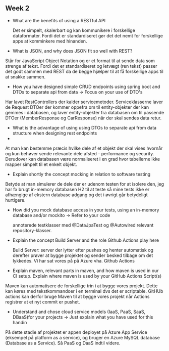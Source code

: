 
## Week 2

- What are the benefits of using a RESTful API  

     Det er simpelt, skalerbart og kan kommunikere i forskellige dataformater. Fordi det er standardiseret gør det det nemt for forskellige apps at komminkere med hinanden.

- What is JSON, and why does JSON fit so well with REST?
  
Står for JavaScript Object Notation og er et format til at sende data som strenge af tekst. Fordi det er standardiseret og letvægt (ren tekst) passer det godt sammen med REST da de begge hjælper til at få forskellige apps til at snakke sammen.

- How you have designed simple CRUD endpoints using spring boot and DTOs to separate api from data  -> Focus on your use of DTO's
  
Har lavet RestControllers der kalder servicemetoder. Serviceklasserne laver de Request DTOer der kommer oppefra om til entity-objekter der kan gemmes i databasen, og laver entity-objekter fra databasen om til passende DTOer (MemberResponse og CarResponse) når der skal sendes data retur.

-  What is the advantage of using using DTOs to separate api from data structure when designing rest endpoints
-  
At man kan bestemme præcis hvilke dele af et objekt der skal vises hvornår og kun behøver sende relevante dele afsted - performance og security. Derudover kan databasen være normaliseret i en grad hvor tabellerne ikke mapper simpelt til et enkelt objekt.

- Explain shortly the concept mocking in relation to software testing
  
Betyde at man simulerer de dele der er udenom testen for at isolere den, jeg har fx brugt in-memory databasen H2 til at teste så mine tests ikke er afhængige af ekstern database adgang og det i øvrigt går betydeligt hurtigere.

- How did you mock database access in your tests, using an in-memory database and/or mockito → Refer to your code
  
  annoterede testklasser med @DataJpaTest og @Autowired relevant repository-klasser.

- Explain the concept Build Server and the role Github Actions play here
  
  Build Server: server der lytter efter pushes og henter automatisk og derefter prøver at bygge projektet og sender besked tilbage om det lykkedes. Vi har sat vores på på Azure vha. Github Actions

- Explain maven, relevant parts in maven, and how maven is used in our CI setup. Explain where maven is used by your GitHub Actions Script(s)
  
Maven kan automatisere de forskellige trin i at bygge vores projekt. Dette kan køres med tekstkommandoer i en terminal dvs det er scriptable. GitHUb actions kan derfor bruge Maven til at bygge vores projekt når Actions registrer at et nyt commit er pushet.

-  Understand and chose cloud service models (IaaS, PaaS, SaaS, DBaaS)for your projects -> Just explain what you have used for this handin
  
På dette stadie af projektet er appen deployet på Azure App Service (eksempel på platform as a service), og bruger en Azure MySQL database (Database as a Service).
     Så PaaS og DaaS indtil videre.

